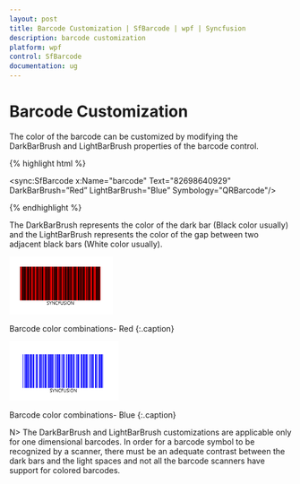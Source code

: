 ```yaml
---
layout: post
title: Barcode Customization | SfBarcode | wpf | Syncfusion
description: barcode customization
platform: wpf
control: SfBarcode
documentation: ug
---
```


# Barcode Customization

The color of the barcode can be customized by modifying the DarkBarBrush and LightBarBrush properties of the barcode control. 

{% highlight html %}

<sync:SfBarcode x:Name="barcode" Text="82698640929" DarkBarBrush=”Red” LightBarBrush="Blue” Symbology="QRBarcode"/>

{% endhighlight  %}


The DarkBarBrush represents the color of the dark bar (Black color usually) and the LightBarBrush represents the color of the gap between two adjacent black bars (White color usually).

![](Barcode-Customization_images/Barcode-Customization_img1.png)

Barcode color combinations- Red
{:.caption}


![](Barcode-Customization_images/Barcode-Customization_img2.png)

Barcode color combinations- Blue
{:.caption}

N> The DarkBarBrush and LightBarBrush customizations are applicable only for one dimensional barcodes. In order for a barcode symbol to be recognized by a scanner, there must be an adequate contrast between the dark bars and the light spaces and not all the barcode scanners have support for colored barcodes.